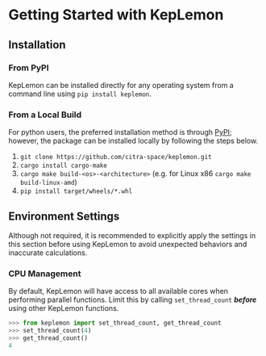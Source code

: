 # Getting Started with KepLemon

## Installation

### From PyPI

KepLemon can be installed directly for any operating system from a command line using `pip install keplemon`.

### From a Local Build

For python users, the preferred installation method is through [PyPI](https://www.pypi.org); however, the package can be
installed locally by following the steps below.

1. `git clone https://github.com/citra-space/keplemon.git`
2. `cargo install cargo-make`
3. `cargo make build-<os>-<architecture>` (e.g. for Linux x86 `cargo make build-linux-amd`)
4. `pip install target/wheels/*.whl`

## Environment Settings

Although not required, it is recommended to explicitly apply the settings in this section before using KepLemon to avoid
unexpected behaviors and inaccurate calculations.

### CPU Management

By default, KepLemon will have access to all available cores when performing parallel functions.  Limit this by calling
`set_thread_count` **_before_** using other KepLemon functions.

```python
>>> from keplemon import set_thread_count, get_thread_count
>>> set_thread_count(4)
>>> get_thread_count()
4
```
